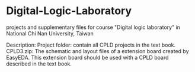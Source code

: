 # Digital-Logic-Laboratory
projects and supplementary files for course "Digital logic laboratory" in National Chi Nan University, Taiwan 

Description:
Project folder: contain all CPLD projects in the text book.
CPLD3.zip: The schematic and layout files of a extension board created by EasyEDA. This extension board should be used with a CPLD board described in the text book.
